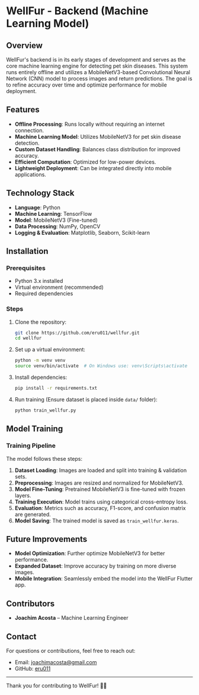 # WellFur - Backend (Machine Learning Model)

## Overview
WellFur's backend is in its early stages of development and serves as the core machine learning engine for detecting pet skin diseases. This system runs entirely offline and utilizes a MobileNetV3-based Convolutional Neural Network (CNN) model to process images and return predictions. The goal is to refine accuracy over time and optimize performance for mobile deployment.

## Features
- **Offline Processing**: Runs locally without requiring an internet connection.
- **Machine Learning Model**: Utilizes MobileNetV3 for pet skin disease detection.
- **Custom Dataset Handling**: Balances class distribution for improved accuracy.
- **Efficient Computation**: Optimized for low-power devices.
- **Lightweight Deployment**: Can be integrated directly into mobile applications.

## Technology Stack
- **Language**: Python
- **Machine Learning**: TensorFlow
- **Model**: MobileNetV3 (Fine-tuned)
- **Data Processing**: NumPy, OpenCV
- **Logging & Evaluation**: Matplotlib, Seaborn, Scikit-learn

## Installation
### Prerequisites
- Python 3.x installed
- Virtual environment (recommended)
- Required dependencies

### Steps
1. Clone the repository:
   ```bash
   git clone https://github.com/eru011/wellfur.git
   cd wellfur
   ```
2. Set up a virtual environment:
   ```bash
   python -m venv venv
   source venv/bin/activate  # On Windows use: venv\Scripts\activate
   ```
3. Install dependencies:
   ```bash
   pip install -r requirements.txt
   ```
4. Run training (Ensure dataset is placed inside `data/` folder):
   ```bash
   python train_wellfur.py
   ```

## Model Training
### Training Pipeline
The model follows these steps:
1. **Dataset Loading**: Images are loaded and split into training & validation sets.
2. **Preprocessing**: Images are resized and normalized for MobileNetV3.
3. **Model Fine-Tuning**: Pretrained MobileNetV3 is fine-tuned with frozen layers.
4. **Training Execution**: Model trains using categorical cross-entropy loss.
5. **Evaluation**: Metrics such as accuracy, F1-score, and confusion matrix are generated.
6. **Model Saving**: The trained model is saved as `train_wellfur.keras`.

## Future Improvements
- **Model Optimization**: Further optimize MobileNetV3 for better performance.
- **Expanded Dataset**: Improve accuracy by training on more diverse images.
- **Mobile Integration**: Seamlessly embed the model into the WellFur Flutter app.

## Contributors
- **Joachim Acosta** – Machine Learning Engineer

## Contact
For questions or contributions, feel free to reach out:
- Email: joachimacosta@gmail.com
- GitHub: [eru011](https://github.com/eru011)

---
Thank you for contributing to WellFur! 🐶🐱

